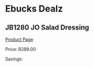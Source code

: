 
# Ebucks Dealz
## JB1280 JO Salad Dressing
[Product Page](https://www.ebucks.com/web/shop/productSelected.do?prodId=1136052915&catId=704983235)

Price: R289.00

Savings: 


	